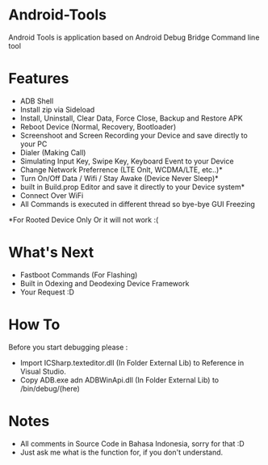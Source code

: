 # Android-Tools
Android Tools is application based on Android Debug Bridge Command line tool

# Features
- ADB Shell
- Install zip via Sideload
- Install, Uninstall, Clear Data, Force Close, Backup and Restore APK
- Reboot Device (Normal, Recovery, Bootloader)
- Screenshoot and Screen Recording your Device and save directly to your PC
- Dialer (Making Call)
- Simulating Input Key, Swipe Key, Keyboard Event to your Device
- Change Network Preferrence (LTE Onlt, WCDMA/LTE, etc..)*
- Turn On/Off Data / Wifi / Stay Awake (Device Never Sleep)*
- built in Build.prop Editor and save it directly to your Device system*
- Connect Over WiFi 
- All Commands is executed in different thread so bye-bye GUI Freezing

*For Rooted Device Only Or it will not work :(

# What's Next
- Fastboot Commands (For Flashing)
- Built in Odexing and Deodexing Device Framework
- Your Request :D


# How To
Before you start debugging please :
- Import ICSharp.texteditor.dll (In Folder External Lib) to Reference in Visual Studio.
- Copy ADB.exe adn ADBWinApi.dll (In Folder External Lib) to /bin/debug/(here)

# Notes
- All comments in Source Code in Bahasa Indonesia, sorry for that :D
- Just ask me what is the function for, if you don't understand.
